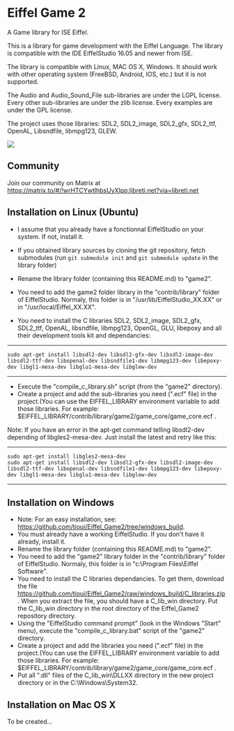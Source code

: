 Eiffel Game 2
=============

A Game library for ISE Eiffel.

This is a library for game development with the Eiffel Language. The library is compatible with the IDE EiffelStudio 16.05 and newer from ISE.

The library is compatible with Linux, MAC OS X, Windows. It should work with other operating system (FreeBSD, Android, IOS, etc.) but it is not supported.

The Audio and Audio_Sound_File sub-libraries are under the LGPL license. Every other sub-libraries are under the zlib license. Every examples are under the GPL license.

The project uses those libraries: SDL2, SDL2_image, SDL2_gfx, SDL2_ttf, OpenAL, Libsndfile, libmpg123, GLEW.

[<img src="https://www.paypalobjects.com/en_US/i/btn/btn_donate_SM.gif">](https://www.paypal.com/cgi-bin/webscr?cmd=_donations&business=louis%40tioui%2ecom&lc=CA&item_name=Louis%20Marchand&currency_code=USD&bn=PP%2dDonationsBF%3abtn_donate_SM%2egif%3aNonHosted)

Community
---------

Join our community on Matrix at https://matrix.to/#/!wrHTCYwtIhbsUyXlpp:libreti.net?via=libreti.net

Installation on Linux (Ubuntu)
------------------------------

* I assume that you already have a fonctionnal EiffelStudio on your system. If not, install it.
* If you obtained library sources by cloning the git repository, fetch submodules (run `git submodule init` and `git submodule update` in the library folder)
* Rename the library folder (containing this README.md) to "game2".
* You need to add the game2 folder library in the "contrib/library" folder of EiffelStudio. Normaly, this folder is in "/usr/lib/EiffelStudio_XX.XX" or in "/usr/local/Eiffel_XX.XX".

* You need to install the C libraries SDL2, SDL2_image, SDL2_gfx, SDL2_ttf, OpenAL, libsndfile, libmpg123, OpenGL, GLU, libepoxy and all their development tools kit and dependancies:  

***

	sudo apt-get install libsdl2-dev libsdl2-gfx-dev libsdl2-image-dev libsdl2-ttf-dev libopenal-dev libsndfile1-dev libmpg123-dev libepoxy-dev libgl1-mesa-dev libglu1-mesa-dev libglew-dev

***

* Execute the "compile_c_library.sh" script (from the "game2" directory).
* Create a project and add the sub-libraries you need (".ecf" file) in the project.(You can use the EIFFEL_LIBRARY environment variable to add those libraries. For example: $EIFFEL_LIBRARY/contrib/library/game2/game_core/game_core.ecf .

Note: If you have an error in the apt-get command telling libsdl2-dev depending of libgles2-mesa-dev. Just install the latest and retry like this:

***

	sudo apt-get install libgles2-mesa-dev
	sudo apt-get install libsdl2-dev libsdl2-gfx-dev libsdl2-image-dev libsdl2-ttf-dev libopenal-dev libsndfile1-dev libmpg123-dev libepoxy-dev libgl1-mesa-dev libglu1-mesa-dev libglew-dev

***


Installation on Windows
-----------------------

* Note: For an easy installation, see: https://github.com/tioui/Eiffel_Game2/tree/windows_build.
* You must already have a working EiffelStudio. If you don't have it already, install it.
* Rename the library folder (containing this README.md) to "game2".
* You need to add the "game2" library folder in the "contrib/library" folder of EiffelStudio. Normaly, this folder is in "c:\Program Files\Eiffel Software\".
* You need to install the C libraries dependancies. To get them, download the file https://github.com/tioui/Eiffel_Game2/raw/windows_build/C_libraries.zip. When you extract the file, you should have a C_lib_win directory. Put the C_lib_win directory in the root directory of the Eiffel_Game2 repository directory.
* Using the "EiffelStudio command prompt" (look in the Windows "Start" menu), execute the "compile_c_library.bat" script of the "game2" directory.
* Create a project and add the libraries you need (".ecf" file) in the project.(You can use the EIFFEL_LIBRARY environment variable to add those libraries. For example: $EIFFEL_LIBRARY/contrib/library/game2/game_core/game_core.ecf .
* Put all ".dll" files of the C_lib_win\DLLXX directory in the new project directory or in the C:\Windows\System32\.


Installation on Mac OS X
------------------------

To be created...
